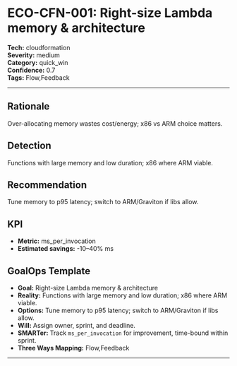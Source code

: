 # ECO-CFN-001: Right-size Lambda memory & architecture

**Tech:** cloudformation  
**Severity:** medium  
**Category:** quick_win  
**Confidence:** 0.7  
**Tags:** Flow,Feedback

---

## Rationale
Over-allocating memory wastes cost/energy; x86 vs ARM choice matters.

## Detection
Functions with large memory and low duration; x86 where ARM viable.

## Recommendation
Tune memory to p95 latency; switch to ARM/Graviton if libs allow.

## KPI
- **Metric:** ms_per_invocation  
- **Estimated savings:** -10–40% ms

## GoalOps Template
- **Goal:** Right-size Lambda memory & architecture  
- **Reality:** Functions with large memory and low duration; x86 where ARM viable.  
- **Options:** Tune memory to p95 latency; switch to ARM/Graviton if libs allow.  
- **Will:** Assign owner, sprint, and deadline.  
- **SMARTer:** Track `ms_per_invocation` for improvement, time-bound within sprint.  
- **Three Ways Mapping:** Flow,Feedback

---

